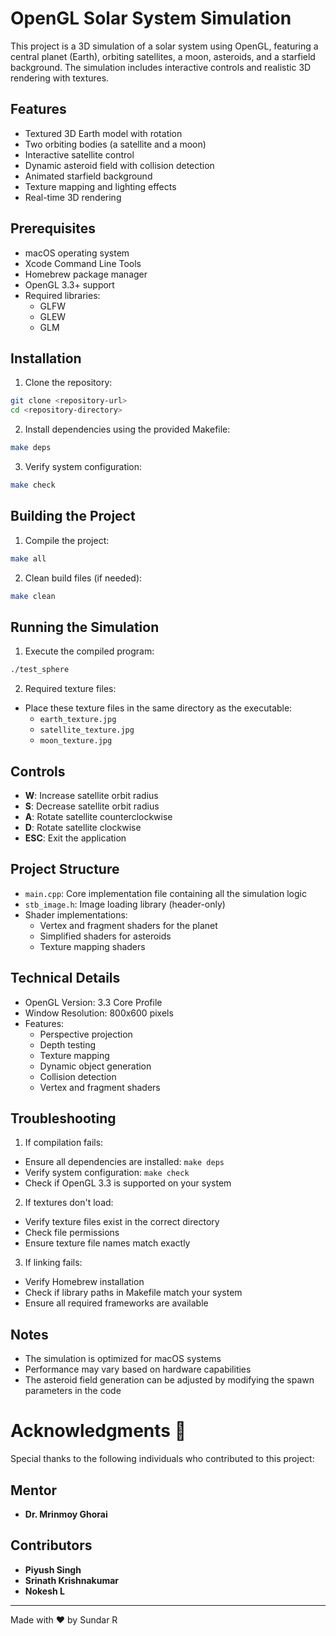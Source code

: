 # OpenGL Solar System Simulation

This project is a 3D simulation of a solar system using OpenGL, featuring a central planet (Earth), orbiting satellites, a moon, asteroids, and a starfield background. The simulation includes interactive controls and realistic 3D rendering with textures.

## Features

- Textured 3D Earth model with rotation
- Two orbiting bodies (a satellite and a moon)
- Interactive satellite control
- Dynamic asteroid field with collision detection
- Animated starfield background
- Texture mapping and lighting effects
- Real-time 3D rendering

## Prerequisites

- macOS operating system
- Xcode Command Line Tools
- Homebrew package manager
- OpenGL 3.3+ support
- Required libraries:
  - GLFW
  - GLEW
  - GLM

## Installation

1. Clone the repository:
```bash
git clone <repository-url>
cd <repository-directory>
```

2. Install dependencies using the provided Makefile:
```bash
make deps
```

3. Verify system configuration:
```bash
make check
```

## Building the Project

1. Compile the project:
```bash
make all
```

2. Clean build files (if needed):
```bash
make clean
```

## Running the Simulation

1. Execute the compiled program:
```bash
./test_sphere
```

2. Required texture files:
- Place these texture files in the same directory as the executable:
  - `earth_texture.jpg`
  - `satellite_texture.jpg`
  - `moon_texture.jpg`

## Controls

- **W**: Increase satellite orbit radius
- **S**: Decrease satellite orbit radius
- **A**: Rotate satellite counterclockwise
- **D**: Rotate satellite clockwise
- **ESC**: Exit the application

## Project Structure

- `main.cpp`: Core implementation file containing all the simulation logic
- `stb_image.h`: Image loading library (header-only)
- Shader implementations:
  - Vertex and fragment shaders for the planet
  - Simplified shaders for asteroids
  - Texture mapping shaders

## Technical Details

- OpenGL Version: 3.3 Core Profile
- Window Resolution: 800x600 pixels
- Features:
  - Perspective projection
  - Depth testing
  - Texture mapping
  - Dynamic object generation
  - Collision detection
  - Vertex and fragment shaders

## Troubleshooting

1. If compilation fails:
- Ensure all dependencies are installed: `make deps`
- Verify system configuration: `make check`
- Check if OpenGL 3.3 is supported on your system

2. If textures don't load:
- Verify texture files exist in the correct directory
- Check file permissions
- Ensure texture file names match exactly

3. If linking fails:
- Verify Homebrew installation
- Check if library paths in Makefile match your system
- Ensure all required frameworks are available

## Notes

- The simulation is optimized for macOS systems
- Performance may vary based on hardware capabilities
- The asteroid field generation can be adjusted by modifying the spawn parameters in the code

# Acknowledgments 🙏

Special thanks to the following individuals who contributed to this project:

## Mentor
* **Dr. Mrinmoy Ghorai**

## Contributors
* **Piyush Singh**
* **Srinath Krishnakumar** 
* **Nokesh L**

---
Made with ❤️ by Sundar R
